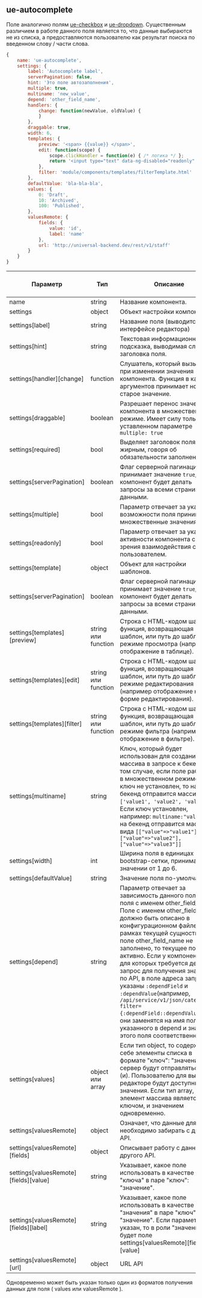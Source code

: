 ## ue-autocomplete

Поле аналогично полям [ue-checkbox](ue-checkbox.md) и [ue-dropdown](ue-dropdown). Существенным различием в работе данного поля является то, что данные выбираются не
из списка, а предоставляются пользователю как результат поиска по введенном слову / части слова.

```javascript
{
    name: 'ue-autocomplete',
    settings: {
        label: 'Autocomplete label',
        serverPagination: false,
        hint: 'Это поле автозаполнения',
        multiple: true,
        multiname: 'new_value',
        depend: 'other_field_name',
        handlers: {
            change: function(newValue, oldValue) {
            }
        },
        draggable: true,
        width: 6,
        templates: {
            preview: '<span> {{value}} </span>',
            edit: function(scope) {
                scope.clickHandler = function(e) { /* логика */ };
                return '<input type="text" data-ng-disabled="readonly" name="{{name}}" data-ng-click="clickHandler($event)" data-ng-model="value" class="form-control input-sm"/>'
            },
            filter: 'module/components/templates/filterTemplate.html'
        },
        defaultValue: 'bla-bla-bla',
        values: {
            0: 'Draft',
            10: 'Archived',
            100: 'Published',
        },
        valuesRemote: {
            fields: {
                value: 'id',
                label: 'name'
            },
            url: 'http://universal-backend.dev/rest/v1/staff'
        }
    }
}
```

| Параметр | Тип | Описание | Обязательный параметр? | Значение по-умолчанию |
| --- | --- | --- | --- | --- |
| name | string | Название компонента. | + | - |
| settings | object | Объект настройки компонента | + | - |
| settings[label] | string | Название поля (выводится в интерфейсе редактора) | + | - |
| settings[hint] | string | Текстовая информационная подсказка, выводимая слева от заголовка поля. | - | - |
| settings[handler][change] | function | Слушатель, который вызывается при изменении значения компонента. Функция в качестве аргументов принимает новое и старое значение. | - | - |
| settings[draggable] | boolean | Разрешает перенос значений компонента в множественном режиме. Имеет силу только при уставленном параметре `multiple: true` | - | `false` |
| settings[required] | bool | Выделяет заголовок поля жирным, говоря об обязательности заполнения. | - | false |
| settings[serverPagination] | boolean | Флаг серверной пагинации. Если принимает значение `true`, то компонент будет делать запросы за всеми страницами с данными. | - | `false` |
| settings[multiple] | bool | Параметр отвечает за указание возможности поля принимать множественные значения. | - | false |
| settings[readonly] | bool | Параметр отвечает за указание активности компонента с точки зрения взаимодействия с пользователем. | - | false |
| settings[template] | object | Объект для настройки шаблонов. | - | - |
| settings[serverPagination] | boolean | Флаг серверной пагинации. Если принимает значение `true`, то компонент будет делать запросы за всеми страницами с данными. | - | `false` |
| settings[templates][preview] | string или function | Строка с HTML-кодом шаблона, функция, возвращающая шаблон, или путь до шаблона в режиме просмотра (например отображение в таблице). | + | - |
| settings[templates][edit] | string или function  | Строка с HTML-кодом шаблона, функция, возвращающая шаблон, или путь до шаблона в режиме редактирования (например отображение на форме редактирования). | + | - |
| settings[templates][filter] | string или function  | Строка с HTML-кодом шаблона, функция, возвращающая шаблон, или путь до шаблона в режиме фильтра (например, отображение в фильтре). | + | - |
| settings[multiname] | string | Ключ, который будет использован для создания массива в запросе к бекенду в том случае, если поле работает в множественном режиме. Если ключ не установлен, то на бекенд отправится массив вида `['value1', 'value2', 'value3']`. Если ключ установлен, например: `multiname:"value"`, то на бекенд отправится массив вида `[["value"=>"value1"], ["value"=>"value2"], ["value"=>"value3"]]` | - | - |
| settings[width] | int | Ширина поля в единицах bootstrap-сетки, принимаемое значении от 1 до 6. | - | 6 |
| settings[defaultValue] | string | Значение поля по-умолчанию. | - | - |
| settings[depend] | string | Параметр отвечает за зависимость данного поля от поля с именем other_field_name. Поле с именем other_field_name должно быть описано в конфигурационном файле в рамках текущей сущности. Если поле other_field_name не заполнено, то текущее поле не активно. Если у компонентов, для которых требуется делать запрос для получения значений по API, в поле адреса запроса указаны `:dependField` и `:dependValue`(например, `/api/service/v1/json/categories?filter={:dependField::dependValue}`) , то они заменятся на имя поля указанного в depend и значение этого поля соответственно. | - | - |
| settings[values] | object или array | Если тип object, то содержит в себе элементы списка в формате "ключ": "значение". На сервер будут отправляться ключ (и). Пользователю для выбора в редакторе будут доступны значения. Если тип array, то элемент массива является и ключом, и значением одновременно.  | - | - |
| settings[valuesRemote] | object | Означает, что данные для поля необходимо забирать с другого API. | - | - |
| settings[valuesRemote][fields] | object | Описывает работу с данными другого API. | + | - |
| settings[valuesRemote][fields][value] | string | Указывает, какое поле использовать в качестве "ключа" в паре "ключ": "значение". | - | 'id' |
| settings[valuesRemote][fields][label] | string | Указывает, какое поле использовать в качестве "значения" в паре "ключ": "значение". Если параметр не указан, то в роли "значения" будет поле settings[valuesRemote][fields][value]  | - | - |
| settings[valuesRemote][url] | object | URL API | + | - |

Одновременно может быть указан только один из форматов получения данных для поля ( values или valuesRemote ).